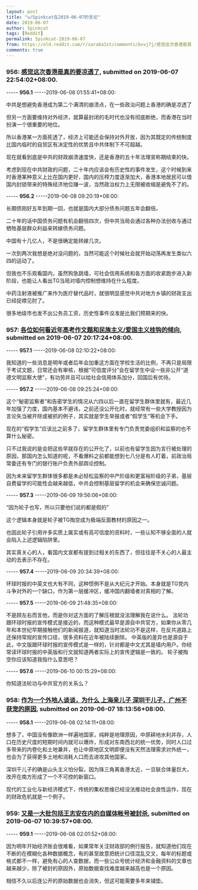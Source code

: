```yaml
---
layout: post
title: "u/Spinkcat在2019-06-07的言论"
date: 2019-06-07
author: Spinkcat
tags: [Reddit]
permalink: Spinkcat-2019-06-07
from: https://old.reddit.com/r/saraba1st/comments/bxvj7j/感觉这次香港是真的要凉透了/
comments: true
---
```


### 956: [感觉这次香港是真的要凉透了](https://old.reddit.com/r/saraba1st/comments/bxvj7j/感觉这次香港是真的要凉透了/), submitted on 2019-06-07 22:54:02+08:00.

----- __956.1__ -----2019-06-08 01:55:41+08:00:

中共是想避免香港成为第二个满清的崩溃点，在一些政治问题上香港的确是凉透了

但另一方面要维持对外经济，就算最封闭的毛时代也没有彻底断绝，而香港在当时扮演一个很重要的地位。

所以香港某一方面死透了，经济上可能还会保持对外开放，因为其既定的传统制度比国内临时的自贸区有决定性的优势且中共体制下不可超越。

现在就看到底是中共的财政崩溃速度快，还是香港的五十年法理宣称期结束的快。

考虑到现在中共财政的问题，二十年内应该会有历史性的事件发生，这个时候到来时香港某种意义上比在国内更好，国内的压榨力度逐渐加大，香港本地居民可以借国内封锁带来的特殊经济地位赚一波，当然政治权力上无限被收缩是避免不了的。

----- __956.2__ -----2019-06-08 09:20:19+08:00:

长期债刚好五年到期一回，也就是国内大部分债务问题五年会翻倍。

二十年的话中国债务问题有机会翻倍四次，但中共当局会通过各种办法创收与通过牺牲基层群众利益来转嫁债务问题。

中国有十几亿人，不是很确定能转嫁几次。

一次到两次我想是绝对没问题的，当然可能这个时候社会就开始动荡再发生类似六四的运动了。

但我也不乐观看国内，虽然狗急跳墙，可社会信用系统和各方面的收紧跑步进入新阶段，也能让人看出TG当局对墙内控制想维持在什么程度。

中药注射液被推广来作为医疗替代品时，就很明显感觉中共对地方乡镇的财政支出已经捉襟见肘了。

很多地级市也发不出公务员工资，历史性事件没准是比我们预期来的快。

### 957: [各位如何看近年高考作文题和民族主义/爱国主义挂钩的倾向](https://old.reddit.com/r/China_irl/comments/bxtxgu/各位如何看近年高考作文题和民族主义爱国主义挂钩的倾向/), submitted on 2019-06-07 20:17:24+08:00.

----- __957.1__ -----2019-06-08 02:10:22+08:00:

我知道的一些消息是明年或者后年会加重这方面在学校生活的比例，不再只是局限于考试文题，日常还会有审核，根据“可信度评分”会在留学生中设一些非公开“道德文明监察大使”，有功劳并且可以给社会信用体系加分，回国后有优待。

----- __957.2__ -----2019-06-08 09:25:24+08:00:

这个“秘密监察者”和告密学生的情况从六四以后一直在留学生群体里就有，最近几年加强了力度，国内基本不避讳，之前还没公开化时，就经常有一些大学教授因为言论失当被开除或被抓的例子，其实就是学生举报或者“假学生”等机会下手。

现在的“假学生”应该比之前多了，留学生群体里有专门负责党委组织和监察的也不算什么秘密。

只不过我说的是会把这些早就存在的公开化了，以前也有留学生因为言行被处理的原因，那国内怎么知道的呢，不看爆料之前都能想到七八分是有人盯着，前政治局常委还有专门的银行账户负责外部舆论控制。

因为未来留学生群体很多都是未必轻松监察的中产阶级和更富裕阶级的子弟，基层自费留学的可能性会越来越低，中共会控制基层留学的机会来确保忠诚问题。

----- __957.3__ -----2019-06-09 19:56:06+08:00:

“因为轮子也写，所以只要他们说的都是假的”

这个逻辑本身就是轮子被TG掏空成为极端反面教材的原因之一。

也因此轮子引用许多实质上属实或有高可信度的资料时，一些认知不够全面的人就会陷入上述逻辑陷阱里。

其实真关心的人，看国内文宣都有提到过相关的东西了，但往往是不关心的人最主动的去表示不存在。

----- __957.4__ -----2019-06-09 20:34:39+08:00:

环球时报的中英文也大有不同，这种惯例不是从大纪元才开始。本身就是TG党内斗争对外的一个缺口，作为第一层缓冲区，缓冲国内翻墙者对真相的了解。

----- __957.5__ -----2019-06-09 21:48:35+08:00:

不是顾左右而言他，而是你对这方面的了解压根就没法理解我在说什么。
法轮功跟环球时报的宣传模式是接近的，而这种模式最早是源自中共官方，如果你从零几年和本世纪早期接触他们的新闻报道，就知道当时法轮功不是这样，在反共道路上还保持常规的宣传口径，很多资料在近年被陆续删除。
中英版的差异也是源自于此，中文版跟环球时报的宣传模式是一样的，针对都是中文尤其是墙内用户。你经常读环球时报的中英版和行文就知道两者实际上的宣传逻辑是一致的。
轮子被掏空你应该知道我指什么意思吧？

----- __957.6__ -----2019-06-10 00:15:29+08:00:

你知道法轮功与中共官方的关系么？

### 958: [作为一个外地人谈谈，为什么 上海亲儿子 深圳干儿子，广州不获宠的原因](https://old.reddit.com/r/China_irl/comments/bxsvl6/作为一个外地人谈谈为什么_上海亲儿子_深圳干儿子广州不获宠的原因/), submitted on 2019-06-07 18:13:56+08:00.

----- __958.1__ -----2019-06-08 02:14:11+08:00:

想多了，中国没有像欧洲一样遍地国家，纯粹是地理原因，中原耕地水利并存，人口在历史尺度的短期时间内就可以爆炸，形成对东南西北的统一优势，同时人口过多带来的内卷化和土地兼并，也让中原地区文明即便没有天然法理需求对外统一，也会为了获得更多土地和消耗人口而去进攻其他国家。

深圳干儿子的确是山头主义怕分裂，因为珠三角离香港太近，一旦联合体量巨大，改开在南方形成了一个不可控的新窗口。

现代的工业化与新经济模式下，传统的集权思维已经没法推动社会良性运作，现在的财政危机就是一个例子。

### 959: [又是一大批包括王志安在内的自媒体帐号被封杀](https://old.reddit.com/r/saraba1st/comments/bxpf3f/又是一大批包括王志安在内的自媒体帐号被封杀/), submitted on 2019-06-07 10:39:57+08:00.

----- __959.1__ -----2019-06-08 02:01:52+08:00:

因为明年开始经济账会很难看，如果常年关注财政部的例行报告，就知道他们现在不断的在模糊化各种数据概念，有的甚至故意把统计口径混乱交叉，每年的标题或格式都不一样，避免有心的人查数据，而一些公众号统计经济和金融资料的文章也越来越少，除了被封的原因外，原始数据查找难度越来越高也是一个原因。

相信不久以后连公开的原始数据也会消失，但这可能需要多年来铺垫。

